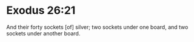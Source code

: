 # Exodus 26:21

And their forty sockets [of] silver; two sockets under one board, and two sockets under another board.